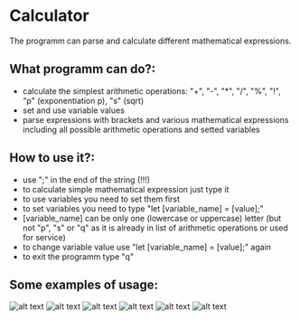 # Calculator
The programm can parse and calculate different mathematical expressions.


## What programm can do?:
- calculate the simplest arithmetic operations: "+", "-", "*", "/", "%", "!", "p" (exponentiation p), "s" (sqrt)
- set and use variable values
- parse expressions with brackets and various mathematical expressions including all possible arithmetic operations and setted variables

## How to use it?:
- use ";" in the end of the string (!!!)
- to calculate simple mathematical expression just type it
- to use variables you need to set them first
- to set variables you need to type "let [variable_name] = [value];"
- [variable_name] can be only one (lowercase or uppercase) letter (but not "p", "s" or "q" as it is already in list of arithmetic operations or used for service)
- to change variable value use "let [variable_name] = [value];" again
- to exit the programm type "q"

## Some examples of usage:

![alt text](https://github.com/Viroslav/SFE/blob/main/FSE_project/pictures/programm%20work%201.png)
![alt text](https://github.com/MarKovka20/cd-cd-doc/blob/main/FSE_project/pictures/programm%20work%202.png)
![alt text](https://github.com/MarKovka20/cd-cd-doc/blob/main/FSE_project/pictures/programm%20work%203.png)
![alt text](https://github.com/MarKovka20/cd-cd-doc/blob/main/FSE_project/pictures/programm%20work%204.png)
![alt text](https://github.com/MarKovka20/cd-cd-doc/blob/main/FSE_project/pictures/programm%20work%205.png)
![alt text](https://github.com/MarKovka20/cd-cd-doc/blob/main/FSE_project/pictures/programm%20work%206.png)
